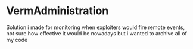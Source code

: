 # VermAdministration
Solution i made for monitoring when exploiters would fire remote events, not sure how effective it would be nowadays but i wanted to archive all of my code

